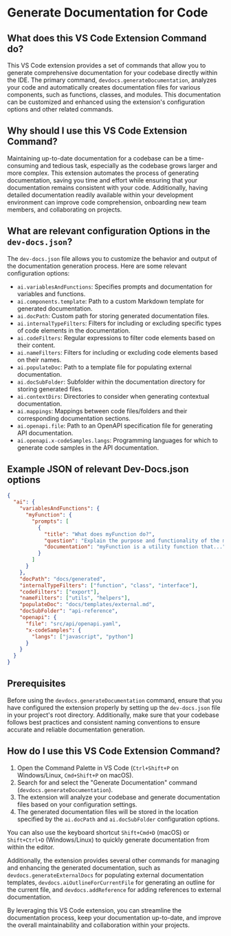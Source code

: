 
  
  # **Generate Documentation for Code**

## What does this VS Code Extension Command do?

This VS Code extension provides a set of commands that allow you to generate comprehensive documentation for your codebase directly within the IDE. The primary command, `devdocs.generateDocumentation`, analyzes your code and automatically creates documentation files for various components, such as functions, classes, and modules. This documentation can be customized and enhanced using the extension's configuration options and other related commands.

## Why should I use this VS Code Extension Command?

Maintaining up-to-date documentation for a codebase can be a time-consuming and tedious task, especially as the codebase grows larger and more complex. This extension automates the process of generating documentation, saving you time and effort while ensuring that your documentation remains consistent with your code. Additionally, having detailed documentation readily available within your development environment can improve code comprehension, onboarding new team members, and collaborating on projects.

## What are relevant configuration Options in the `dev-docs.json`?

The `dev-docs.json` file allows you to customize the behavior and output of the documentation generation process. Here are some relevant configuration options:

- `ai.variablesAndFunctions`: Specifies prompts and documentation for variables and functions.
- `ai.components.template`: Path to a custom Markdown template for generated documentation.
- `ai.docPath`: Custom path for storing generated documentation files.
- `ai.internalTypeFilters`: Filters for including or excluding specific types of code elements in the documentation.
- `ai.codeFilters`: Regular expressions to filter code elements based on their content.
- `ai.nameFilters`: Filters for including or excluding code elements based on their names.
- `ai.populateDoc`: Path to a template file for populating external documentation.
- `ai.docSubFolder`: Subfolder within the documentation directory for storing generated files.
- `ai.contextDirs`: Directories to consider when generating contextual documentation.
- `ai.mappings`: Mappings between code files/folders and their corresponding documentation sections.
- `ai.openapi.file`: Path to an OpenAPI specification file for generating API documentation.
- `ai.openapi.x-codeSamples.langs`: Programming languages for which to generate code samples in the API documentation.

## Example JSON of relevant Dev-Docs.json options

```json
{
  "ai": {
    "variablesAndFunctions": {
      "myFunction": {
        "prompts": [
          {
            "title": "What does myFunction do?",
            "question": "Explain the purpose and functionality of the myFunction function.",
            "documentation": "myFunction is a utility function that..."
          }
        ]
      }
    },
    "docPath": "docs/generated",
    "internalTypeFilters": ["function", "class", "interface"],
    "codeFilters": ["export"],
    "nameFilters": ["utils", "helpers"],
    "populateDoc": "docs/templates/external.md",
    "docSubFolder": "api-reference",
    "openapi": {
      "file": "src/api/openapi.yaml",
      "x-codeSamples": {
        "langs": ["javascript", "python"]
      }
    }
  }
}
```

## Prerequisites

Before using the `devdocs.generateDocumentation` command, ensure that you have configured the extension properly by setting up the `dev-docs.json` file in your project's root directory. Additionally, make sure that your codebase follows best practices and consistent naming conventions to ensure accurate and reliable documentation generation.

## How do I use this VS Code Extension Command?

1. Open the Command Palette in VS Code (`Ctrl+Shift+P` on Windows/Linux, `Cmd+Shift+P` on macOS).
2. Search for and select the "Generate Documentation" command (`devdocs.generateDocumentation`).
3. The extension will analyze your codebase and generate documentation files based on your configuration settings.
4. The generated documentation files will be stored in the location specified by the `ai.docPath` and `ai.docSubFolder` configuration options.

You can also use the keyboard shortcut `Shift+Cmd+D` (macOS) or `Shift+Ctrl+D` (Windows/Linux) to quickly generate documentation from within the editor.

Additionally, the extension provides several other commands for managing and enhancing the generated documentation, such as `devdocs.generateExternalDocs` for populating external documentation templates, `devdocs.aiOutlineForCurrentFile` for generating an outline for the current file, and `devdocs.addReference` for adding references to external documentation.

By leveraging this VS Code extension, you can streamline the documentation process, keep your documentation up-to-date, and improve the overall maintainability and collaboration within your projects.
  
  